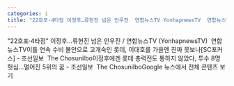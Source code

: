 ```yaml
---
categories: i
title: "22호포·4타점 이정후…류현진 넘은 안우진  연합뉴스TV YonhapnewsTV  연합뉴스TV"
---
```

"22호포·4타점" 이정후…류현진 넘은 안우진 / 연합뉴스TV (YonhapnewsTV)&nbsp;&nbsp;연합뉴스TV이틀 연속 수비 불안으로 고개숙인 롯데, 이대호를 가을엔 진짜 못보나[SC포커스] - 조선일보&nbsp;&nbsp;The Chosunilbo이정후에겐 롯데 총력전도 통하지 않았다, 투수 8명 헛심…멀어진 5위의 꿈 - 조선일보&nbsp;&nbsp;The ChosunilboGoogle 뉴스에서 전체 콘텐츠 보기